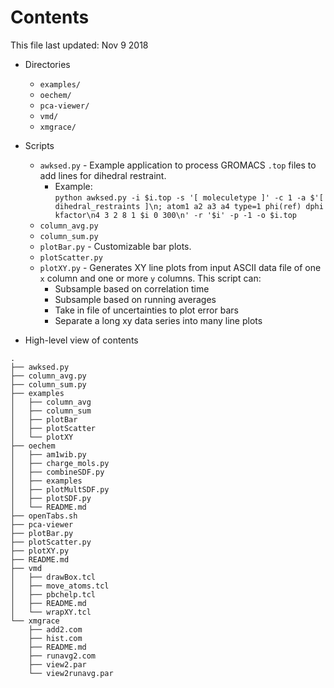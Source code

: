 
# Contents

This file last updated: Nov 9 2018  

* Directories
  * `examples/` 
  * `oechem/` 
  * `pca-viewer/` 
  * `vmd/`
  * `xmgrace/`

* Scripts
  * `awksed.py` - Example application to process GROMACS `.top` files to add lines for dihedral restraint.  
    * Example:  
      `python awksed.py -i $i.top -s '[ moleculetype ]' -c 1 -a $'[ dihedral_restraints ]\n; atom1 a2 a3 a4 type=1 phi(ref) dphi kfactor\n4 3 2 8 1 $i 0 300\n' -r '$i' -p -1 -o $i.top`
  * `column_avg.py` 
  * `column_sum.py` 
  * `plotBar.py` - Customizable bar plots.
  * `plotScatter.py`
  * `plotXY.py` - Generates XY line plots from input ASCII data file of one `x` column and one or more `y` columns. This script can:
    * Subsample based on correlation time
    * Subsample based on running averages
    * Take in file of uncertainties to plot error bars
    * Separate a long xy data series into many line plots

* High-level view of contents
```
.
├── awksed.py
├── column_avg.py
├── column_sum.py
├── examples
│   ├── column_avg
│   ├── column_sum
│   ├── plotBar
│   ├── plotScatter
│   └── plotXY
├── oechem
│   ├── am1wib.py
│   ├── charge_mols.py
│   ├── combineSDF.py
│   ├── examples
│   ├── plotMultSDF.py
│   ├── plotSDF.py
│   └── README.md
├── openTabs.sh
├── pca-viewer
├── plotBar.py
├── plotScatter.py
├── plotXY.py
├── README.md
├── vmd
│   ├── drawBox.tcl
│   ├── move_atoms.tcl
│   ├── pbchelp.tcl
│   ├── README.md
│   └── wrapXY.tcl
└── xmgrace
    ├── add2.com
    ├── hist.com
    ├── README.md
    ├── runavg2.com
    ├── view2.par
    └── view2runavg.par
```
